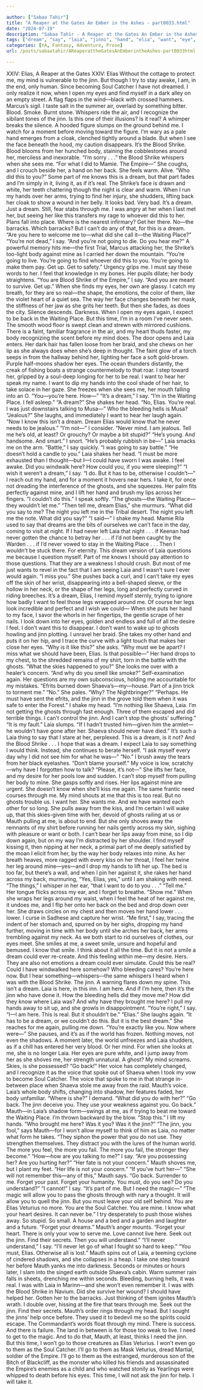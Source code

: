 ```yaml
---

author: ["Sabaa Tahir"]
title: "A Reaper at the Gates An Ember in the Ashes - part0033.html"
date: "2024-07-19"
description: "Sabaa Tahir - A Reaper at the Gates An Ember in the Ashes"
tags: ["dream", "say", "laia", "jinni", "hand", "elia", "want", "eye", "back", "never", "mauth", "blood", "body", "ghost", "go", "real", "shrike", "feel", "know", "away", "mind", "find", "face", "place", "mine"]
categories: [YA, Fantasy, Adventure, Prose]
url: /posts/sabaatahir/AReaperattheGatesAnEmberintheAshes-part0033html

---
```



XXIV: Elias, A Reaper at the Gates
XXIV: Elias
Without the cottage to protect me, my mind is vulnerable to the jinn. But though I try to stay awake, I am, in the end, only human.
Since becoming Soul Catcher I have not dreamed. I only realize it now, when I open my eyes and find myself in a dark alley on an empty street. A flag flaps in the wind—black with crossed hammers. Marcus’s sigil. I taste salt in the summer air, overlaid by something bitter. Blood. Smoke. Burnt stone.
Whispers ride the air, and I recognize the sibilant tones of the jinn. Is this one of their illusions? Is it real?
A whimper breaks the silence. A hooded figure slumps on the ground behind me. I watch for a moment before moving toward the figure. I’m wary as a pale hand emerges from a cloak, clenched tightly around a blade. But when I see the face beneath the hood, my caution disappears.
It’s the Blood Shrike. Blood blooms from her hunched body, staining the cobblestones around her, merciless and inexorable.
“I’m sorry . . .” the Blood Shrike whispers when she sees me. “For what I did to Mamie. The Empire—” She coughs, and I crouch beside her, a hand on her back. She feels warm. Alive.
“Who did this to you?” Some part of me knows this is a dream, but that part fades and I’m simply in it, living it, as if it’s real. The Shrike’s face is drawn and white, her teeth chattering though the night is clear and warm. When I run my hands over her arms, trying to find her injury, she shudders, lifting back her cloak to show a wound in her belly. It looks bad.
Very bad.
It’s a dream. Just a dream. Still, fear stabs through me. I was angry at her when I last met her, but seeing her like this transfers my rage to whoever did this to her. Plans fall into place. Where is the nearest infirmary? Get her there. No—the barracks. Which barracks?
But I can’t do any of that, for this is a dream.
“Are you here to welcome me to—what did she call it—the Waiting Place?”
“You’re not dead,” I say. “And you’re not going to die. Do you hear me?” A powerful memory hits me—the first Trial, Marcus attacking her, the Shrike’s too-light body against mine as I carried her down the mountain.
“You’re going to live. You’re going to find whoever did this to you. You’re going to make them pay. Get up. Get to safety.” Urgency grips me. I must say these words to her. I feel that knowledge in my bones. Her pupils dilate; her body straightens.
“You are Blood Shrike of the Empire,” I say. “And you are meant to survive. Get up.”
When she finds my eyes, her own are glassy. I catch my breath, for they are so real—the shape, the emotions, the color of them, like the violet heart of a quiet sea. The way her face changes beneath her mask, the stiffness of her jaw as she grits her teeth.
But then she fades, as does the city. Silence descends. Darkness. When I open my eyes again, I expect to be back in the Waiting Place. But this time, I’m in a room I’ve never seen. The smooth wood floor is swept clean and strewn with mirrored cushions. There is a faint, familiar fragrance in the air, and my heart thuds faster, my body recognizing the scent before my mind does.
The door opens and Laia enters. Her dark hair has fallen loose from her braid, and she chews on her lip as she always does when she’s deep in thought. The faint glow of a torch seeps in from the hallway behind her, lighting her face a soft gold-brown. Purple half-moons shadow her eyes.
The ocean thunders distantly, the creak of fishing boats a strange countermelody to that roar.
I step toward her, gripped by a soul-deep longing for her to be real. I want to hear her speak my name. I want to dip my hands into the cool shade of her hair, to take solace in her gaze.
She freezes when she sees me, her mouth falling into an O. “You—you’re here. How—”
“It’s a dream,” I say. “I’m in the Waiting Place. I fell asleep.”
“A dream?” She shakes her head. “No, Elias. You’re real. I was just downstairs talking to Musa—”
Who the bleeding hells is Musa?
“Jealous?” She laughs, and immediately I want to hear her laugh again. “Now I know this isn’t a dream. Dream Elias would know that he never needs to be jealous.”
“I’m not—” I consider. “Never mind. I am jealous. Tell me he’s old, at least? Or grouchy? Or maybe a bit stupid?”
“He’s young. And handsome. And smart.”
I snort. “He’s probably rubbish in be—” Laia smacks me on the arm. “Battle,” I say quickly. “I was going to say battle.”
“He doesn’t hold a candle to you.” Laia shakes her head. “I must be more exhausted than I thought—but I—I could have sworn I was awake. I feel awake. Did you windwalk here? How could you, if you were sleeping?”
“I wish it weren’t a dream,” I say. “I do. But it has to be, otherwise I couldn’t—”
I reach out my hand, and for a moment it hovers near hers. I take it, for once not dreading the interference of the ghosts, and she squeezes. Her palm fits perfectly against mine, and I lift her hand and brush my lips across her fingers.
“I couldn’t do this.” I speak softly. “The ghosts—the Waiting Place—they wouldn’t let me.”
“Then tell me, dream Elias,” she murmurs. “What did you say to me? The night you left me in the Tribal desert. The night you left me the note. What did you say?”
“I said—” I shake my head. Mamie Rila used to say that dreams are the bits of ourselves we can’t face in the day, coming to visit at night. If I had never left Laia that night . . . if Keenan had never gotten the chance to betray her . . . if I’d not been caught by the Warden . . . if I’d never vowed to stay in the Waiting Place . . .
Then I wouldn’t be stuck there. For eternity.
This dream version of Laia questions me because I question myself. Part of me knows I should pay attention to those questions. That they are a weakness I should crush.
But most of me just wants to revel in the fact that I am seeing Laia and I wasn’t sure I ever would again.
“I miss you.” She pushes back a curl, and I can’t take my eyes off the skin of her wrist, disappearing into a bell-shaped sleeve, or the hollow in her neck, or the shape of her legs, long and perfectly curved in riding breeches. It’s a dream, Elias, I remind myself sternly, trying to ignore how badly I want to feel those legs wrapped around me. Of course her legs look incredible and perfect and I wish we could—
When she puts her hand to my face, I savor the whorls in her fingertips, the gentle scrape of her nails. I look down into her eyes, golden and endless and full of all the desire I feel. I don’t want this to disappear. I don’t want to wake up to ghosts howling and jinn plotting.
I unravel her braid. She takes my other hand and puts it on her hip, and I trace the curve with a light touch that makes her close her eyes.
“Why is it like this?” she asks. “Why must we be apart? I miss what we should have been, Elias. Is that possible—”
Her hand drops to my chest, to the shredded remains of my shirt, torn in the battle with the ghosts.
“What the skies happened to you?” She looks me over with a healer’s concern. “And why do you smell like smoke?”
Self-examination again. Her questions are my own subconscious, holding me accountable for my mistakes.
“Efrits burned down Shaeva’s—my—house. Part of a jinn trick to torment me.”
“No.” She pales. “Why? The Nightbringer?”
“Perhaps. He must have sent the efrits, and the jinn in the grove told them when it was safe to enter the Forest.” I shake my head. “I’m nothing like Shaeva, Laia. I’m not getting the ghosts through fast enough. Three of them escaped and did terrible things. I can’t control the jinn. And I can’t stop the ghosts’ suffering.”
“It is my fault.” Laia slumps. “If I hadn’t trusted him—given him the armlet—he wouldn’t have gone after her. Shaeva should never have died.”
It’s such a Laia thing to say that I stare at her, perplexed. This is a dream, is it not? And the Blood Shrike . . . I hope that was a dream.
I expect Laia to say something I would think. Instead, she continues to berate herself. “I ask myself every day why I did not see him for what he was—”
“No.” I brush away the tears from her black eyelashes. “Don’t blame yourself.” My voice is low, scratchy—why have I forgotten how to talk? “Please, it’s not—”
She lifts her face, and my desire for her pools low and sudden. I can’t stop myself from pulling her body to mine. She gasps softly and rises. Her lips against mine are urgent. She doesn’t know when she’ll kiss me again. The same frantic need courses through me.
My mind shouts at me that this is too real. But no ghosts trouble us. I want her. She wants me. And we have wanted each other for so long.
She pulls away from the kiss, and I’m certain I will wake up, that this skies-given time with her, devoid of ghosts railing at us or Mauth pulling at me, is about to end. But she only shoves away the remnants of my shirt before running her nails gently across my skin, sighing with pleasure or want or both.
I can’t bear her lips away from mine, so I dip down again, but on my way I’m distracted by her shoulder. I find myself kissing it, then nipping at her neck, a primal part of me deeply satisfied by the moan I elicit from her, by the way her body relaxes into mine.
As her breath heaves, more ragged with every kiss on her throat, I feel her twine her leg around mine—yes—and I drop my hands to lift her up. The bed is too far, but there’s a wall, and when I pin her against it, she rakes her hand across my back, murmuring, “Yes, Elias, yes,” until I am shaking with need.
“The things,” I whisper in her ear, “that I want to do to you . . .”
“Tell me.” Her tongue flicks across my ear, and I forget to breathe. “Show me.”
When she wraps her legs around my waist, when I feel the heat of her against me, it undoes me, and I flip her onto her back on the bed and drop down over her. She draws circles on my chest and then moves her hand lower . . . lower. I curse in Sadhese and capture her wrist.
“Me first,” I say, tracing the indent of her stomach and, spurred on by her sighs, dropping my hand further, moving in time with her body until she arches her back, her arms trembling against my neck. As we both start to rid ourselves of clothes, our eyes meet.
She smiles at me, a sweet smile, unsure and hopeful and bemused. I know that smile. I think about it all the time.
But it is not a smile a dream could ever re-create. And this feeling within me—my desire. Hers. They are also not emotions a dream could ever simulate.
Could this be real? Could I have windwalked here somehow?
Who bleeding cares? You’re here now.
But I hear something—whispers—the same whispers I heard when I was with the Blood Shrike. The jinn.
A warning flares down my spine. This isn’t a dream. Laia is here, in this inn. I am here. And if I’m here, then it’s the jinn who have done it. How the bleeding hells did they move me? How did they know where Laia was? And why have they brought me here?
I pull my hands away to sit up, and she growls in disappointment. “You’re right,” I say. “I—I am here. This is real. But it shouldn’t be.”
“Elias.” She laughs again. “It has to be a dream, or we couldn’t do this. But it is the best dream.” She reaches for me again, pulling me down. “You’re exactly like you. Now where were—”
She pauses, and it’s as if the world has frozen. Nothing moves, not even the shadows. A moment later, the world unfreezes and Laia shudders, as if a chill has entered her very blood.
Or her mind. For when she looks at me, she is no longer Laia. Her eyes are pure white, and I jump away from her as she shoves me, her strength unnatural. A ghost? My mind screams. Skies, is she possessed?
“Go back!” Her voice has completely changed, and I recognize it as the voice that spoke out of Shaeva when I took my vow to become Soul Catcher. The voice that spoke to me in that strange in-between place when Shaeva stole me away from the raid. Mauth’s voice.
Laia’s whole body shifts, changing into shadow, her features faded, her body unfamiliar.
“Where is she?” I demand. “What did you do with her?”
“Go back. The jinn deceive you. They use your weakness against you. Go back.”
Mauth—in Laia’s shadow form—swings at me, as if trying to beat me toward the Waiting Place. I’m thrown backward by the blow.
“Stop this.” I lift my hands. “Who brought me here? Was it you? Was it the jinn?”
“The jinn, you fool,” says Mauth—for I won’t allow myself to think of him as Laia, no matter what form he takes. “They siphon the power that you do not use. They strengthen themselves. They distract you with the lures of the human world. The more you feel, the more you fail. The more you fail, the stronger they become.”
“How—how are you talking to me?” I say. “Are you possessing her? Are you hurting her?”
“Her fate is not your concern.” Mauth shoves me, but I plant my feet. “Her life is not your concern.”
“If you’ve hurt her—”
“She will not remember this—any of this,” Mauth says. “Go back. Surrender to me. Forget your past. Forget your humanity. You must, do you see? Do you understand?”
“I cannot!” I say. “It’s part of me. But I need the magic—”
“The magic will allow you to pass the ghosts through with nary a thought. It will allow you to quell the jinn. But you must leave your old self behind. You are Elias Veturius no more. You are the Soul Catcher. You are mine. I know what your heart desires. It can never be.”
I try desperately to push those wishes away. So stupid. So small. A house and a bed and a garden and laughter and a future.
“Forget your dreams.” Mauth’s anger mounts. “Forget your heart. There is only your vow to serve me. Love cannot live here. Seek out the jinn. Find their secrets. Then you will understand.”
“I’ll never understand,” I say. “I’ll never let go of what I fought so hard to keep.”
“You must, Elias. Otherwise all is lost.”
Mauth spins out of Laia, a teeming cyclone of cindered shadows, and she collapses in a heap. I take one step toward her before Mauth yanks me into darkness. Seconds or minutes or hours later, I slam into the singed earth outside Shaeva’s cabin. Warm summer rain falls in sheets, drenching me within seconds.
Bleeding, burning hells, it was real. I was with Laia in Marinn—and she won’t even remember it. I was with the Blood Shrike in Navium. Did she survive her wound? I should have helped her. Gotten her to the barracks.
Just thinking of them ignites Mauth’s wrath. I double over, hissing at the fire that tears through me.
Seek out the jinn. Find their secrets. Mauth’s order rings through my head. But I sought the jinns’ help once before. They used it to bedevil me so the spirits could escape.
The Commandant’s words float through my mind. There is success. And there is failure. The land in between is for those too weak to live.
I need to get to the magic. And to do that, Mauth, at least, thinks I need the jinn. But this time, I won’t go to those creatures as Elias Veturius. I won’t even go to them as the Soul Catcher.
I’ll go to them as Mask Veturius, dread Martial, soldier of the Empire. I’ll go to them as the estranged, murderous son of the Bitch of Blackcliff, as the monster who killed his friends and assassinated the Empire’s enemies as a child and who watched stonily as Yearlings were whipped to death before his eyes.
This time, I will not ask the jinn for help.
I will take it.
